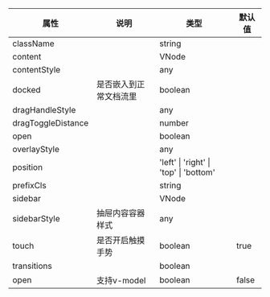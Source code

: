 属性 | 说明 | 类型 | 默认值
------ | ------ | ------ | ---
| className||string|
content||VNode|
contentStyle||any|
docked|是否嵌入到正常文档流里|boolean|
dragHandleStyle||any|
dragToggleDistance||number|
open||boolean|
overlayStyle||any|
position||'left' \| 'right' \| 'top' \| 'bottom'|
prefixCls||string|
sidebar||VNode|
sidebarStyle|抽屉内容容器样式|any|
touch|是否开启触摸手势|boolean|true
transitions||boolean|
open|支持v-model|boolean|false
